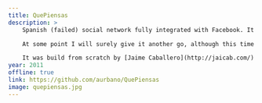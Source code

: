 ```yaml
---
title: QuePiensas
description: > 
    Spanish (failed) social network fully integrated with Facebook. It alows users to express their opinion on their friends. I'm still sure that this idea can become popular, it's just that we didn't achieve the right user experience. Building everything from scratch was a serious effort that helped us learn a lot, but made development too slow. We had no reusable CSS or components, no MVC architecture, nothing really...

    At some point I will surely give it another go, although this time as an app, they have far more potential I think.

    It was build from scratch by [Jaime Caballero](http://jaicab.com/) and me. It uses jQuery, lots of (awful) AJAX and a PHP backend.
year: 2011
offline: true
link: https://github.com/aurbano/QuePiensas
image: quepiensas.jpg
---
```

